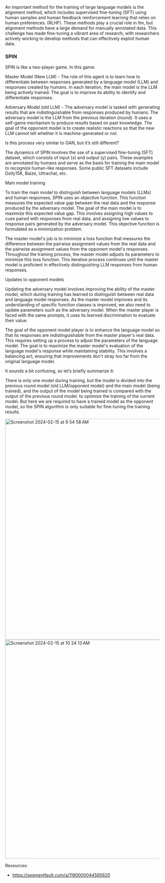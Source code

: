 An important method for the training of large language models is the alignment method, which includes supervised fine-tuning (SFT) using human samples and human feedback reinforcement learning that relies on human preferences. (RLHF). These methods play a crucial role in llm, but alignment methods have a large demand for manually annotated data. This challenge has made fine-tuning a vibrant area of ​​research, with researchers actively working to develop methods that can effectively exploit human data.

### SPIN
SPIN is like a two-player game. In this game:

Master Model (New LLM) - The role of this agent is to learn how to differentiate between responses generated by a language model (LLM) and responses created by humans. In each iteration, the main model is the LLM being actively trained. The goal is to improve its ability to identify and differentiate responses.

Adversary Model (old LLM) - The adversary model is tasked with generating results that are indistinguishable from responses produced by humans. The adversary model is the LLM from the previous iteration (round). It uses a self-game mechanism to produce results based on past knowledge. The goal of the opponent model is to create realistic reactions so that the new LLM cannot tell whether it is machine-generated or not.

Is this process very similar to GAN, but it’s still different?

The dynamics of SPIN involves the use of a supervised fine-tuning (SFT) dataset, which consists of input (x) and output (y) pairs. These examples are annotated by humans and serve as the basis for training the main model to recognize human-like responses. Some public SFT datasets include Dolly15K, Baize, Ultrachat, etc.

Main model training

To train the main model to distinguish between language models (LLMs) and human responses, SPIN uses an objective function. This function measures the expected value gap between the real data and the response produced by the adversary model. The goal of the main model is to maximize this expected value gap. This involves assigning high values ​​to cues paired with responses from real data, and assigning low values ​​to response pairs generated by the adversary model. This objective function is formulated as a minimization problem.

The master model's job is to minimize a loss function that measures the difference between the pairwise assignment values ​​from the real data and the pairwise assignment values ​​from the opponent model's responses. Throughout the training process, the master model adjusts its parameters to minimize this loss function. This iterative process continues until the master model is proficient in effectively distinguishing LLM responses from human responses.

Updates to opponent models

Updating the adversary model involves improving the ability of the master model, which during training has learned to distinguish between real data and language model responses. As the master model improves and its understanding of specific function classes is improved, we also need to update parameters such as the adversary model. When the master player is faced with the same prompts, it uses its learned discrimination to evaluate their value.

The goal of the opponent model player is to enhance the language model so that its responses are indistinguishable from the master player's real data. This requires setting up a process to adjust the parameters of the language model. The goal is to maximize the master model's evaluation of the language model's response while maintaining stability. This involves a balancing act, ensuring that improvements don't stray too far from the original language model.

It sounds a bit confusing, so let’s briefly summarize it:

There is only one model during training, but the model is divided into the previous round model (old LLM/opponent model) and the main model (being trained), and the output of the model being trained is compared with the output of the previous round model. to optimize the training of the current model. But here we are required to have a trained model as the opponent model, so the SPIN algorithm is only suitable for fine-tuning the training results.

<img width="718" alt="Screenshot 2024-02-15 at 9 54 58 AM" src="https://github.com/andysingal/llm-course/assets/20493493/4532fb14-ebd2-4bda-bcb1-05c17d8532b0">


<img width="711" alt="Screenshot 2024-02-15 at 10 24 13 AM" src="https://github.com/andysingal/llm-course/assets/20493493/eba1deb5-6447-4cc6-9b70-ee4b8a9737fe">

Resources:
- https://segmentfault.com/a/1190000044565620  
